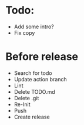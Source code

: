 # Todo:

- Add some intro?
- Fix copy

# Before release

- Search for todo
- Update action branch
- Lint
- Delete TODO.md
- Delete .git
- Re-Init
- Push
- Create release
